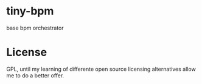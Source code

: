 tiny-bpm
========

base bpm orchestrator

License
=======

GPL, until my learning of differente open source licensing alternatives allow me to do a better offer.


